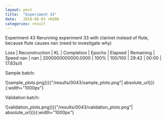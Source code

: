 ```yaml
---
layout: post
title:  "Experiment 43"
date:   2018-06-03 +0200
categories: result
---
```

Experiment 43
Rerunning experiment 33 with clarinet instead of flute, because flute causes nan (need to investigate why)

Loss | Reconstruction | KL | Completion | Epochs | Elapsed | Remaining | Speed
nan | nan | 2000000000000.0000 | 100% | 100/100 | 29:42 | 00:00 | 17.83s/it



Sample batch:

![sample_plots.png]({{"/results/0043/sample_plots.png"| absolute_url}}){:width="1000px"}

Validation batch:

![validation_plots.png]({{"/results/0043/validation_plots.png"| absolute_url}}){:width="1000px"}
